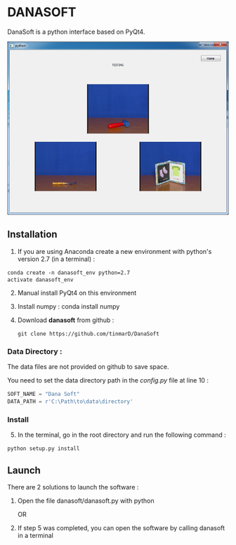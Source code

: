 # DANASOFT 

DanaSoft is a python interface based on PyQt4. 

![](images/fastmapping_train_fam.png)

## Installation 

1.  If you are using Anaconda create a new environment with python's version 2.7 (in a terminal) :

   ```shell
   conda create -n danasoft_env python=2.7
   activate danasoft_env
   ```

2. Manual install PyQt4 on this environment

3. Install numpy : conda install numpy

4. Download **danasoft** from github :

   ```shell
   git clone https://github.com/tinmarD/DanaSoft
   ```

### Data Directory  : 

The data files are not provided on github to save space. 

You need to set the data directory path in the *config.py* file at line 10 : 

```python
SOFT_NAME = "Dana Soft"
DATA_PATH = r'C:\Path\to\data\directory'
```

### Install 

5. In the terminal, go in the root directory and run the following command :

```shell
python setup.py install
```



## Launch

There are 2 solutions to launch the software : 

1. Open the file danasoft/danasoft.py with python 

   OR

2. If step 5 was completed, you can open the software by calling danasoft in a terminal




